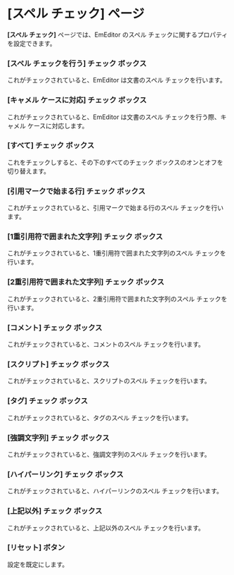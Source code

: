 # \[スペル チェック\] ページ

**\[スペル チェック\]** ページでは、EmEditor のスペル チェックに関するプロパティを設定できます。

### \[スペル チェックを行う\] チェック ボックス

これがチェックされていると、EmEditor は文書のスペル チェックを行います。

### \[キャメル ケースに対応\] チェック ボックス

これがチェックされていると、EmEditor は文書のスペル チェックを行う際、キャメル ケースに対応します。

### \[すべて\] チェック ボックス

これをチェックしすると、その下のすべてのチェック ボックスのオンとオフを切り替えます。

### \[引用マークで始まる行\] チェック ボックス

これがチェックされていると、引用マークで始まる行のスペル チェックを行います。

### \[1重引用符で囲まれた文字列\] チェック ボックス

これがチェックされていると、1重引用符で囲まれた文字列のスペル チェックを行います。

### \[2重引用符で囲まれた文字列\] チェック ボックス

これがチェックされていると、2重引用符で囲まれた文字列のスペル チェックを行います。

### \[コメント\] チェック ボックス

これがチェックされていると、コメントのスペル チェックを行います。

### \[スクリプト\] チェック ボックス

これがチェックされていると、スクリプトのスペル チェックを行います。

### \[タグ\] チェック ボックス

これがチェックされていると、タグのスペル チェックを行います。

### \[強調文字列\] チェック ボックス

これがチェックされていると、強調文字列のスペル チェックを行います。

### \[ハイパーリンク\] チェック ボックス

これがチェックされていると、ハイパーリンクのスペル チェックを行います。

### \[上記以外\] チェック ボックス

これがチェックされていると、上記以外のスペル チェックを行います。

### \[リセット\] ボタン

設定を既定にします。

